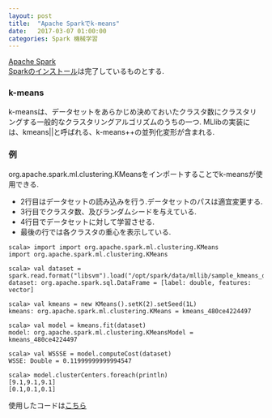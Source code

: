 ```yaml
---
layout: post
title:  "Apache Sparkでk-means"
date:   2017-03-07 01:00:00
categories: Spark 機械学習
---
```

[Apache Spark](http://spark.apache.org/)  
[Sparkのインストール](http://nocotan.github.io/spark/2017/03/06/sparkinstall-copy.html)は完了しているものとする.  

### k-means
k-meansは、データセットをあらかじめ決めておいたクラスタ数にクラスタリングする一般的なクラスタリングアルゴリズムのうちの一つ.
MLlibの実装には、kmeans||と呼ばれる、k-means++の並列化変形が含まれる.

### 例

org.apache.spark.ml.clustering.KMeansをインポートすることでk-meansが使用できる.  
* 2行目はデータセットの読み込みを行う.データセットのパスは適宜変更する.
* 3行目でクラスタ数、及びランダムシードを与えている.
* 4行目でデータセットに対して学習させる.
* 最後の行では各クラスタの重心を表示している.

```
scala> import import org.apache.spark.ml.clustering.KMeans
import org.apache.spark.ml.clustering.KMeans

scala> val dataset = spark.read.format("libsvm").load("/opt/spark/data/mllib/sample_kmeans_data.txt")
dataset: org.apache.spark.sql.DataFrame = [label: double, features: vector]

scala> val kmeans = new KMeans().setK(2).setSeed(1L)
kmeans: org.apache.spark.ml.clustering.KMeans = kmeans_480ce4224497

scala> val model = kmeans.fit(dataset)
model: org.apache.spark.ml.clustering.KMeansModel = kmeans_480ce4224497

scala> val WSSSE = model.computeCost(dataset)
WSSE: Double = 0.11999999999994547

scala> model.clusterCenters.foreach(println)
[9.1,9.1,9.1]
[0.1,0.1,0.1]
```

使用したコードは[こちら](https://github.com/nocotan/spark-examples/blob/master/examples/KMeansSample.scala)
